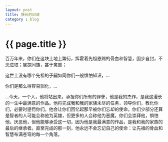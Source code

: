 ```yaml
---
layout: post
title: 族长的训诫
category : blog
---
```


{{ page.title }}
===========================

百万年来，你们在这块土地上繁衍，挥霍着先祖恩赐的骨血和智慧，固步自封，不思进取；屠掠同族，甚于禽兽；

这世上没有哪个先祖的子嗣如同你们一般惧怕知识，...

你们是那么得容易驯化，...

...今天，一个人，他将站出来，承担你们所有的罪孽，他是我的杰作，是我这漫长的一生中最满意的作品。他将完成我和我的家族未尽的任务，领导你们，教化你们，必要时惩罚你们。他会让你们回忆起那早被你们忘却的使命。你们少部分还算是智者的人可能会称他为英雄，但更多的人会称他为恶魔，你们会崇拜他，惧怕他，厌恶他，但他能够承受这一切，因为他是我最满意的作品，是我和我的家族的最后的继承者。直至完成的那一刻，他永远不会忘记自己的使命：让先祖的骨血和智慧布满苍穹的每一个角落。
